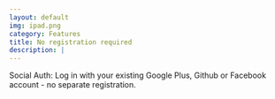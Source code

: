 ```yaml
---
layout: default
img: ipad.png
category: Features
title: No registration required
description: |
---
```

  Social Auth: Log in with your existing Google Plus, Github or Facebook account - no separate registration.
